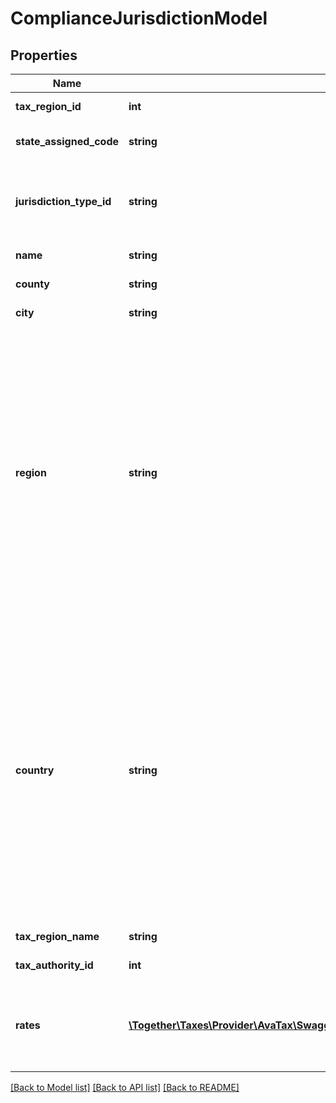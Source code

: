 # ComplianceJurisdictionModel

## Properties
Name | Type | Description | Notes
------------ | ------------- | ------------- | -------------
**tax_region_id** | **int** | The id of the tax region. | [optional] 
**state_assigned_code** | **string** | The state assigned code for the jurisdiction. | [optional] 
**jurisdiction_type_id** | **string** | The type of the jurisdiction, indicating whether it is a country, state/region, city, for example. | [optional] 
**name** | **string** | The name of the jurisdiction. | [optional] 
**county** | **string** | The name of the county. | [optional] 
**city** | **string** | The name of the city. | [optional] 
**region** | **string** | Name or ISO 3166 code identifying the region within the country.                This field supports many different region identifiers:   * Two and three character ISO 3166 region codes   * Fully spelled out names of the region in ISO supported languages   * Common alternative spellings for many regions                For a full list of all supported codes and names, please see the Definitions API &#x60;ListRegions&#x60;. | [optional] 
**country** | **string** | Name or ISO 3166 code identifying the country of this jurisdiction.                This field supports many different country identifiers:   * Two character ISO 3166 codes   * Three character ISO 3166 codes   * Fully spelled out names of the country in ISO supported languages   * Common alternative spellings for many countries                For a full list of all supported codes and names, please see the Definitions API &#x60;ListCountries&#x60;. | [optional] 
**tax_region_name** | **string** | The name of the tax region. | [optional] 
**tax_authority_id** | **int** | The id of the tax authority. | [optional] 
**rates** | [**\Together\Taxes\Provider\AvaTax\Swagger\Model\ComplianceAggregatedTaxRateModel[]**](ComplianceAggregatedTaxRateModel.md) | Optional: A list of rates for this jurisdiction. To fetch this list, add the query string &#x60;?$include&#x3D;TaxRates&#x60; to your URL. | [optional] 

[[Back to Model list]](../README.md#documentation-for-models) [[Back to API list]](../README.md#documentation-for-api-endpoints) [[Back to README]](../README.md)



